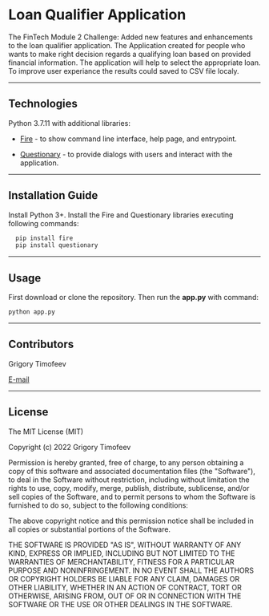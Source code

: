 # Loan Qualifier Application

The FinTech Module 2 Challenge: Added new features and enhancements to the loan qualifier application. The Application created for people who wants to make right decision regards a qualifying loan based on provided financial information. The application will help to select the appropriate loan. To improve user experiance the results could saved to CSV file localy.

---

## Technologies

Python 3.7.11 with additional libraries:

* [Fire](https://google.github.io/python-fire/guide/) - to show command line interface, help page, and entrypoint.

* [Questionary](https://questionary.readthedocs.io/en/stable/) - to provide dialogs with users and interact with the application.

---

## Installation Guide

Install Python 3+. Install the Fire and Questionary libraries executing following commands:

```python
  pip install fire
  pip install questionary
```
---

## Usage

First download or clone the repository. Then run the **app.py** with command:

```python
python app.py
```

---

## Contributors

Grigory Timofeev

[E-mail](fintech_github_challenge2@unloca.com)

---

## License

The MIT License (MIT)

Copyright (c) 2022 Grigory Timofeev

Permission is hereby granted, free of charge, to any person obtaining a copy of this software and associated documentation files (the "Software"), to deal in the Software without restriction, including without limitation the rights to use, copy, modify, merge, publish, distribute, sublicense, and/or sell copies of the Software, and to permit persons to whom the Software is furnished to do so, subject to the following conditions:

The above copyright notice and this permission notice shall be included in all copies or substantial portions of the Software.

THE SOFTWARE IS PROVIDED "AS IS", WITHOUT WARRANTY OF ANY KIND, EXPRESS OR IMPLIED, INCLUDING BUT NOT LIMITED TO THE WARRANTIES OF MERCHANTABILITY, FITNESS FOR A PARTICULAR PURPOSE AND NONINFRINGEMENT. IN NO EVENT SHALL THE AUTHORS OR COPYRIGHT HOLDERS BE LIABLE FOR ANY CLAIM, DAMAGES OR OTHER LIABILITY, WHETHER IN AN ACTION OF CONTRACT, TORT OR OTHERWISE, ARISING FROM, OUT OF OR IN CONNECTION WITH THE SOFTWARE OR THE USE OR OTHER DEALINGS IN THE SOFTWARE.